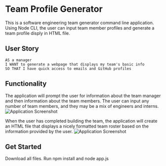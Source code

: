 # Team Profile Generator
 This is a software engineering team generator command line application. Using Node CLI, the user can input team member profiles and generate a team profile disply in HTML file. 
 
## User Story
```
AS a manager
I WANT to generate a webpage that displays my team's basic info
SO THAT I have quick access to emails and GitHub profiles
```

## Functionality

The application will prompt the user for information about the team manager and then information about the team members. 
The user can input any number of team members, and they may be a mix of engineers and interns. 
![Application Screenshot](./assets/workout-tracker-dashboard.png)

When the user has completed building the team, the application will create an HTML file that displays a nicely formatted team roster based on the information provided by the user. 
![Application Screenshot](./assets/workout-tracker-dashboard.png)


## Get Started
Download all files.
Run npm install and node app.js
